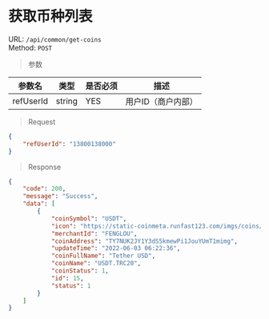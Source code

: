 # 获取币种列表
URL: `/api/common/get-coins`  
Method: `POST`

> 参数   

| 参数名        | 类型         | 是否必须   | 描述                                |
| ------------ | ----------- | --------- | ---------------------------------- |
| refUserId  | string      | YES       | 用户ID（商户内部）                    |

> Request   

```json
{
    "refUserId": "13800138000"
}
```

> Response   

```json
{
    "code": 200,
    "message": "Success",
    "data": [
        {
            "coinSymbol": "USDT",
            "icon": "https://static-coinmeta.runfast123.com/imgs/coins/D05B8596E7E0410D9B54A5FF337E30BA.png",
            "merchantId": "FENGLOU",
            "coinAddress": "TY7NUK2JY1Y3dS5kmewPi1JouYUmT1mimg",
            "updateTime": "2022-06-03 06:22:36",
            "coinFullName": "Tether USD",
            "coinName": "USDT.TRC20",
            "coinStatus": 1,
            "id": 15,
            "status": 1
        }
    ]
}
```